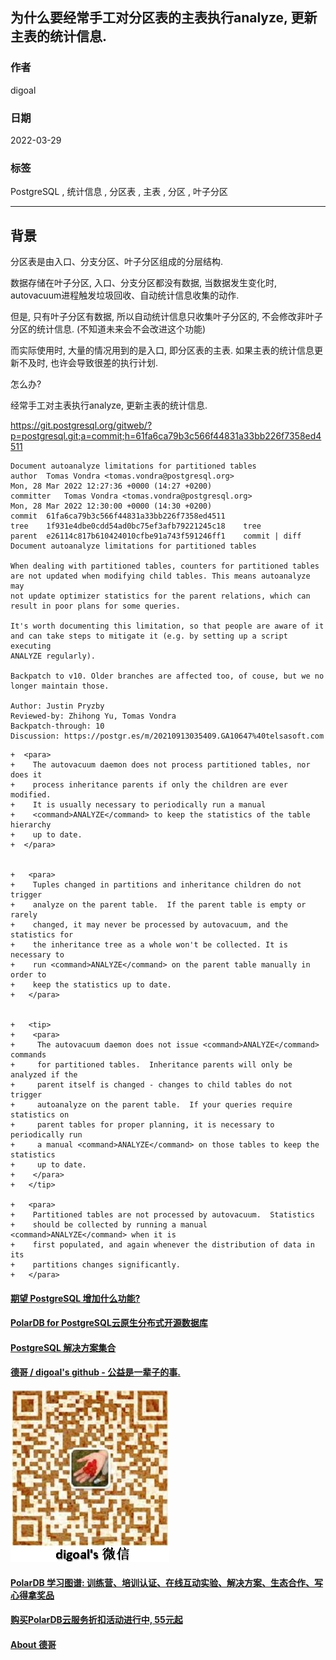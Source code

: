 ## 为什么要经常手工对分区表的主表执行analyze, 更新主表的统计信息.     
                  
### 作者                          
digoal                          
                          
### 日期                          
2022-03-29                         
                          
### 标签                          
PostgreSQL , 统计信息 , 分区表 , 主表 , 分区 , 叶子分区    
                          
----                          
                          
## 背景    
分区表是由入口、分支分区、叶子分区组成的分层结构.  
  
数据存储在叶子分区, 入口、分支分区都没有数据, 当数据发生变化时, autovacuum进程触发垃圾回收、自动统计信息收集的动作.   
  
但是, 只有叶子分区有数据, 所以自动统计信息只收集叶子分区的, 不会修改非叶子分区的统计信息.  (不知道未来会不会改进这个功能)  
  
而实际使用时, 大量的情况用到的是入口, 即分区表的主表.  如果主表的统计信息更新不及时, 也许会导致很差的执行计划.     
  
怎么办?  
  
经常手工对主表执行analyze, 更新主表的统计信息.    
  
https://git.postgresql.org/gitweb/?p=postgresql.git;a=commit;h=61fa6ca79b3c566f44831a33bb226f7358ed4511  
  
```  
Document autoanalyze limitations for partitioned tables  
author	Tomas Vondra <tomas.vondra@postgresql.org>	  
Mon, 28 Mar 2022 12:27:36 +0000 (14:27 +0200)  
committer	Tomas Vondra <tomas.vondra@postgresql.org>	  
Mon, 28 Mar 2022 12:30:00 +0000 (14:30 +0200)  
commit	61fa6ca79b3c566f44831a33bb226f7358ed4511  
tree	1f931e4dbe0cdd54ad0bc75ef3afb79221245c18	tree  
parent	e26114c817b610424010cfbe91a743f591246ff1	commit | diff  
Document autoanalyze limitations for partitioned tables  
  
When dealing with partitioned tables, counters for partitioned tables  
are not updated when modifying child tables. This means autoanalyze may  
not update optimizer statistics for the parent relations, which can  
result in poor plans for some queries.  
  
It's worth documenting this limitation, so that people are aware of it  
and can take steps to mitigate it (e.g. by setting up a script executing  
ANALYZE regularly).  
  
Backpatch to v10. Older branches are affected too, of couse, but we no  
longer maintain those.  
  
Author: Justin Pryzby  
Reviewed-by: Zhihong Yu, Tomas Vondra  
Backpatch-through: 10  
Discussion: https://postgr.es/m/20210913035409.GA10647%40telsasoft.com  
```  
  
```  
+  <para>  
+    The autovacuum daemon does not process partitioned tables, nor does it  
+    process inheritance parents if only the children are ever modified.  
+    It is usually necessary to periodically run a manual  
+    <command>ANALYZE</command> to keep the statistics of the table hierarchy  
+    up to date.  
+  </para>  
  
   
+   <para>  
+    Tuples changed in partitions and inheritance children do not trigger  
+    analyze on the parent table.  If the parent table is empty or rarely  
+    changed, it may never be processed by autovacuum, and the statistics for  
+    the inheritance tree as a whole won't be collected. It is necessary to  
+    run <command>ANALYZE</command> on the parent table manually in order to  
+    keep the statistics up to date.  
+   </para>  
  
  
+   <tip>  
+    <para>  
+     The autovacuum daemon does not issue <command>ANALYZE</command> commands  
+     for partitioned tables.  Inheritance parents will only be analyzed if the  
+     parent itself is changed - changes to child tables do not trigger  
+     autoanalyze on the parent table.  If your queries require statistics on  
+     parent tables for proper planning, it is necessary to periodically run  
+     a manual <command>ANALYZE</command> on those tables to keep the statistics  
+     up to date.  
+    </para>  
+   </tip>  
  
+   <para>  
+    Partitioned tables are not processed by autovacuum.  Statistics  
+    should be collected by running a manual <command>ANALYZE</command> when it is  
+    first populated, and again whenever the distribution of data in its  
+    partitions changes significantly.  
+   </para>  
```  
    
  
#### [期望 PostgreSQL 增加什么功能?](https://github.com/digoal/blog/issues/76 "269ac3d1c492e938c0191101c7238216")
  
  
#### [PolarDB for PostgreSQL云原生分布式开源数据库](https://github.com/ApsaraDB/PolarDB-for-PostgreSQL "57258f76c37864c6e6d23383d05714ea")
  
  
#### [PostgreSQL 解决方案集合](https://yq.aliyun.com/topic/118 "40cff096e9ed7122c512b35d8561d9c8")
  
  
#### [德哥 / digoal's github - 公益是一辈子的事.](https://github.com/digoal/blog/blob/master/README.md "22709685feb7cab07d30f30387f0a9ae")
  
  
![digoal's wechat](../pic/digoal_weixin.jpg "f7ad92eeba24523fd47a6e1a0e691b59")
  
  
#### [PolarDB 学习图谱: 训练营、培训认证、在线互动实验、解决方案、生态合作、写心得拿奖品](https://www.aliyun.com/database/openpolardb/activity "8642f60e04ed0c814bf9cb9677976bd4")
  
  
#### [购买PolarDB云服务折扣活动进行中, 55元起](https://www.aliyun.com/activity/new/polardb-yunparter?userCode=bsb3t4al "e0495c413bedacabb75ff1e880be465a")
  
  
#### [About 德哥](https://github.com/digoal/blog/blob/master/me/readme.md "a37735981e7704886ffd590565582dd0")
  
